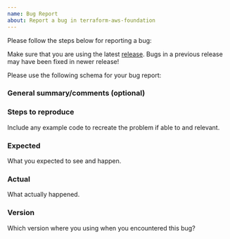 ```yaml
---
name: Bug Report
about: Report a bug in terraform-aws-foundation
---
```


Please follow the steps below for reporting a bug:

Make sure that you are using the latest [release](https://github.com/fpco/terraform-aws-foundation/releases).
Bugs in a previous release may have been fixed in newer release!

Please use the following schema for your bug report:

### General summary/comments (optional)

### Steps to reproduce

Include any example code to recreate the problem if able to and relevant.

### Expected

What you expected to see and happen.

### Actual

What actually happened.

### Version

Which version where you using when you encountered this bug?
